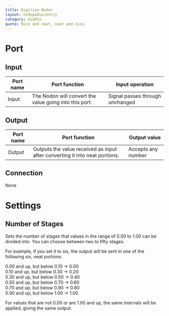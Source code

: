```yaml
---
title: Digitize Nodon
layout: nodopedia/entry
category: middle
quote: Nice and neat, neat and nice.
---
```


# Port
## Input
<div class="table-wrapper"><table><thead><tr><th>Port name</th><th>Port function</th><th>Input operation</th></tr></thead><tbody><tr><td>Input</td><td>The Nodon will convert the value going into this port.</td><td>Signal passes through unchanged</td></tr></tbody></table></div>

## Output
<div class="table-wrapper"><table><thead><tr><th>Port name</th><th>Port function</th><th>Output value</th></tr></thead><tbody><tr><td>Output</td><td>Outputs the value received as input after converting it into neat portions.</td><td>Accepts any number</td></tr></tbody></table></div>

## Connection
None

# Settings
## Number of Stages
Sets the number of stages that values in the range of 0.00 to 1.00 can be divided into.
You can choose between two to fifty stages.

For example, if you set it to six, the output will be sent in one of the following six, neat portions.

0.00 and up, but below 0.10 → 0.00<br>
0.10 and up, but below 0.30 → 0.20<br>
0.30 and up, but below 0.50 → 0.40<br>
0.50 and up, but below 0.70 → 0.60<br>
0.70 and up, but below 0.90 → 0.80<br>
0.90 and up, but below 1.00 → 1.00

For values that are not 0.00 or are 1.00 and up, the same intervals will be applied, giving the same output.